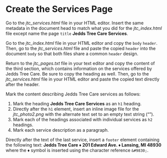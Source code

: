 # Create the Services Page
 Go to the *jtc_services.html* file in your HTML editor. Insert the same metadata in the document head to match what you did for the *jtc_index.html* file except name the page `title` **Jedds Tree Care Services**.

Go to the *jtc_index.html* file in your HTML editor and copy the `body` `header`. Then, go to the *jtc_services.html* file and paste the copied `header` into the document `body` so that both files share a common `header` design.

 Return to the *jtc_pages.txt* file in your text editor and copy the content of the third section, which contains information on the services offered by Jedds Tree Care. Be sure to copy the heading as well. Then, go to the *jtc_services.html* file in your HTML editor and paste the copied text directly after the header.

Mark the content describing Jedds Tree Care services as follows:
1. Mark the heading **Jedds Tree Care Services** as an `h1` heading.
2. Directly after the `h1` element, insert an inline image file for the *jtc_photo2.png* with the alternate text set to an empty text string (“”).
3. Mark each of the headings associated with individual services as `h2` headings. 
4. Mark each service description as a paragraph.

 Directly after the text of the last service, insert a `footer` element containing the following text: **Jedds Tree Care &#9830; 201 Edward Ave. &#9830; Lansing, MI 48930** where the &#9830; symbol is inserted using the character reference `&#9830;`.
